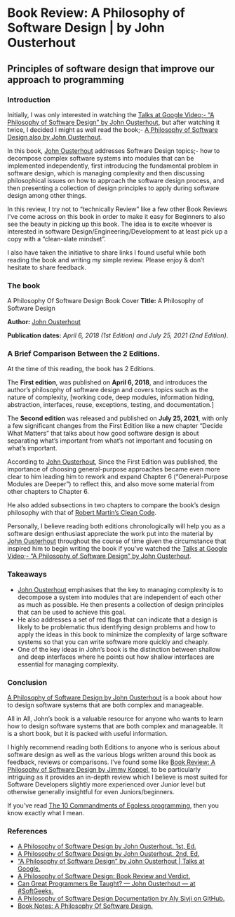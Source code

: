 # Book Review: A Philosophy of Software Design | by John Ousterhout

## Principles of software design that improve our approach to programming

### Introduction

Initially, I was only interested in watching the [Talks at Google Video;- “A Philosophy of Software Design” by John Ousterhout](https://www.youtube.com/watch?v=bmSAYlu0NcY&t=2196s&ab_channel=TalksatGoogle), but after watching it twice, I decided I might as well read the book;- [A Philosophy of Software Design also by John Ousterhout](https://www.goodreads.com/en/book/show/39996759).

In this book, [John Ousterhout](https://en.wikipedia.org/wiki/John_Ousterhout) addresses Software Design topics;- how to decompose complex software systems into modules that can be implemented independently, first introducing the fundamental problem in software design, which is managing complexity and then discussing philosophical issues on how to approach the software design process, and then presenting a collection of design principles to apply during software design among other things.

In this review, I try not to “technically Review” like a few other Book Reviews I've come across on this book in order to make it easy for Beginners to also see the beauty in picking up this book. The idea is to excite whoever is interested in software Design/Engineering/Development to at least pick up a copy with a “clean-slate mindset”.

I also have taken the initiative to share links I found useful while both reading the book and writing my simple review. Please enjoy & don’t hesitate to share feedback.

### The book

A Philosophy Of Software Design Book Cover
**Title:** A Philosophy of Software Design

**Author:** [John Ousterhout](https://en.wikipedia.org/wiki/John_Ousterhout)

**Publication dates:** _April 6, 2018 (1st Edition) and July 25, 2021 (2nd Edition)_.

### A Brief Comparison Between the 2 Editions.

At the time of this reading, the book has 2 Editions.

The **First edition**, was published on **April 6, 2018**, and introduces the author’s philosophy of software design and covers topics such as the nature of complexity, [working code, deep modules, information hiding, abstraction, interfaces, reuse, exceptions, testing, and documentation.]

The **Second edition** was released and published on **July 25, 2021**, with only a few significant changes from the First Edition like a new chapter “Decide What Matters” that talks about how good software design is about separating what’s important from what’s not important and focusing on what’s important.

According to [John Ousterhout](https://en.wikipedia.org/wiki/John_Ousterhout), Since the First Edition was published, the importance of choosing general-purpose approaches became even more clear to him leading him to rework and expand Chapter 6 (“General-Purpose Modules are Deeper”) to reflect this, and also move some material from other chapters to Chapter 6.

He also added subsections in two chapters to compare the book’s design philosophy with that of [Robert Martin’s Clean Code](https://www.goodreads.com/book/show/3735293-clean-code).

Personally, I believe reading both editions chronologically will help you as a software design enthusiast appreciate the work put into the material by [John Ousterhout](https://en.wikipedia.org/wiki/John_Ousterhout) throughout the course of time given the circumstance that inspired him to begin writing the book if you’ve watched the [Talks at Google Video;- “A Philosophy of Software Design” by John Ousterhout](https://www.youtube.com/watch?v=bmSAYlu0NcY&t=2196s&ab_channel=TalksatGoogle).

### Takeaways

* [John Ousterhout](https://en.wikipedia.org/wiki/John_Ousterhout) emphasises that the key to managing complexity is to decompose a system into modules that are independent of each other as much as possible. He then presents a collection of design principles that can be used to achieve this goal.
* He also addresses a set of red flags that can indicate that a design is likely to be problematic thus identifying design problems and how to apply the ideas in this book to minimize the complexity of large software systems so that you can write software more quickly and cheaply.
* One of the key ideas in John’s book is the distinction between shallow and deep interfaces where he points out how shallow interfaces are essential for managing complexity.

### Conclusion

[A Philosophy of Software Design by John Ousterhout](https://piusnmuhumuza.medium.com/book-review-a-philosophy-of-software-design-by-john-ousterhout-dad8a3dbc6ea) is a book about how to design software systems that are both complex and manageable.

All in All, John’s book is a valuable resource for anyone who wants to learn how to design software systems that are both complex and manageable. It is a short book, but it is packed with useful information.

I highly recommend reading both Editions to anyone who is serious about software design as well as the various blogs written around this book as feedback, reviews or comparisons. I’ve found some like [Book Review: A Philosophy of Software Design by Jimmy Koppel](https://www.pathsensitive.com/2018/10/book-review-philosophy-of-software.html), to be particularly intriguing as it provides an in-depth review which I believe is most suited for Software Developers slightly more experienced over Junior level but otherwise generally insightful for even Juniors/beginners.

If you’ve read [The 10 Commandments of Egoless programming](https://piusnmuhumuza.medium.com/reflecting-on-the-10-commandments-of-egoless-programming-1bc4189e32f), then you know exactly what I mean.

### References

* [A Philosophy of Software Design by John Ousterhout. 1st, Ed.](https://www.amazon.com/Philosophy-Software-Design-John-Ousterhout/dp/1732102201)
* [A Philosophy of Software Design by John Ousterhout. 2nd, Ed.](https://www.amazon.com/Philosophy-Software-Design-2nd-ebook/dp/B09B8LFKQL)
* [“A Philosophy of Software Design” by John Ousterhout | Talks at Google.](https://www.youtube.com/watch?v=bmSAYlu0NcY&t=2196s&ab_channel=TalksatGoogle)
* [A Philosophy of Software Design: Book Review and Verdict.](https://www.youtube.com/watch?v=yJpivIXsSSU&ab_channel=PragmaticEngineer)
* [Can Great Programmers Be Taught? — John Ousterhout — at #SoftGeeks.](https://www.youtube.com/watch?v=lgZ7Cxt5uIU&ab_channel=SoftGeeks)
* [A Philosophy of Software Design Documentation by Aly Sivji on GitHub.](https://github.com/alysivji/notes/blob/master/software-engineering/philosophy_of_software_design.md)
* [Book Notes: A Philosophy Of Software Design.](https://medium.com/@nathan.fooo/notes-a-philosophy-of-software-design-f48206bb32de)
  